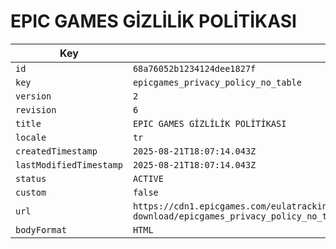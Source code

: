 # EPIC GAMES GİZLİLİK POLİTİKASI

| Key | Value |
| --- | ----- |
| `id` | `68a76052b1234124dee1827f` |
| `key` | `epicgames_privacy_policy_no_table` |
| `version` | `2` |
| `revision` | `6` |
| `title` | `EPIC GAMES GİZLİLİK POLİTİKASI` |
| `locale` | `tr` |
| `createdTimestamp` | `2025-08-21T18:07:14.043Z` |
| `lastModifiedTimestamp` | `2025-08-21T18:07:14.043Z` |
| `status` | `ACTIVE` |
| `custom` | `false` |
| `url` | `https://cdn1.epicgames.com/eulatracking-download/epicgames_privacy_policy_no_table/tr/v2/r6/9c4e119c95c54fcc46db5689d0364bd8.pdf` |
| `bodyFormat` | `HTML` |
